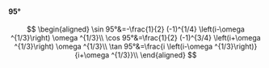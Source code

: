 #### 95°

$$
\begin{aligned}
\sin 95°&=-\frac{1}{2} (-1)^{1/4} \left(i-\omega ^{1/3}\right) \omega ^{1/3}\\
\cos 95°&=\frac{1}{2} (-1)^{3/4} \left(i+\omega ^{1/3}\right) \omega ^{1/3}\\
\tan 95°&=\frac{i \left(i-\omega ^{1/3}\right)}{i+\omega ^{1/3}}\\
\end{aligned}
$$

